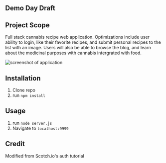 ## Demo Day Draft

## Project Scope
Full stack cannabis recipe web application. Optimizations include user ability to login, like their favorite recipes, and submit personal recipes to the list with an image. Users will also be able to browse the blog, and learn about the medicinal purposes with cannabis intergrated with food.


![ screenshot of application](https://github.com/asiahbennettdev/Demo-Cannabliss/blob/master/public/img/screen.png)

## Installation

1. Clone repo
2. run `npm install`

## Usage

1. run `node server.js`
2. Navigate to `localhost:9999`

## Credit

Modified from Scotch.io's auth tutorial
